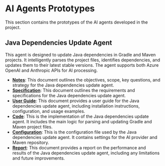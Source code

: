 # AI Agents Prototypes

This section contains the prototypes of the AI agents developed in the project.

## Java Dependencies Update Agent

This agent is designed to update Java dependencies in Gradle and Maven projects. It intelligently parses the project files, identifies dependencies, and updates them to their latest stable versions. The agent supports both Azure OpenAI and Anthropic APIs for AI processing.

- [**Notes**](../research/use-case-update-java-dependencies/notes.md): This document outlines the objectives, scope, key questions, and strategy for the Java dependencies update agent.
- [**Specification**](../research/use-case-update-java-dependencies/specifications): This document outlines the requirements and specifications for the Java dependencies update agent.
- [**User Guide**](../research/use-case-update-java-dependencies/user_guide): This document provides a user guide for the Java dependencies update agent, including installation instructions, configuration, and usage examples.
- [**Code**](../research/use-case-update-java-dependencies/sources/update_java_dependencies.py): This is the implementation of the Java dependencies update agent. It includes the main logic for parsing and updating Gradle and Maven project files.
- [**Configuration**](../research/use-case-update-java-dependencies/sources/config.json): This is the configuration file used by the Java dependencies update agent. It contains settings for the AI provider and Maven repository.
- [**Report**](../research/use-case-update-java-dependencies/report.md): This document provides a report on the performance and results of the Java dependencies update agent, including any limitations and future improvements.
